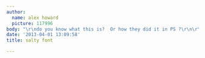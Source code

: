 ```yaml
---
author:
  name: alex howard
  picture: 117996
body: "\r\ndo you know what this is?  Or how they did it in PS ?\r\n\r\n\r\nhttp://logopond.com/logos/dc4eba1dd1b05ab0202716a804f62a78.png"
date: '2013-04-01 13:09:58'
title: salty font

---
```

